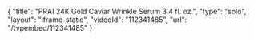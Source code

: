 {
    "title": "PRAI 24K Gold Caviar Wrinkle Serum  3.4 fl. oz.",
    "type": "solo",
    "layout": "iframe-static",
    "videoId": "112341485",
    "url": "\/tvpembed\/112341485"
}